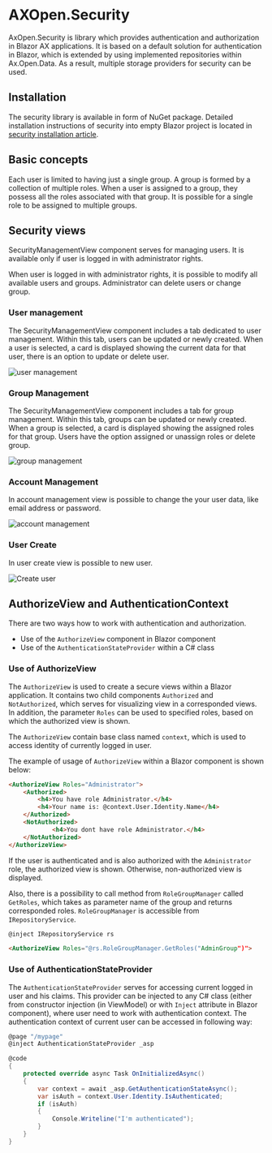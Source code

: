 # AXOpen.Security

AxOpen.Security is library which provides authentication and authorization in Blazor AX applications. It is based on a default solution for authentication in Blazor, which is extended by using implemented repositories within Ax.Open.Data. As a result, multiple storage providers for security can be used.

## Installation

The security library is available in form of NuGet package. Detailed installation instructions of security into empty Blazor project is located in [security installation article](docs/INSTALLATION.md).

## Basic concepts

Each user is limited to having just a single group. A group is formed by a collection of multiple roles. When a user is assigned to a group, they possess all the roles associated with that group.
It is possible for a single role to be assigned to multiple groups.

## Security views

SecurityManagementView component serves for managing users. It is available only if user is logged in with administrator rights.

When user is logged in with administrator rights, it is possible to modify all available users and groups. Administrator can delete users or change group.

### User management

The SecurityManagementView component includes a tab dedicated to user management. Within this tab, users can be updated or newly created. When a user is selected, a card is displayed showing the current data for that user, there is an option to update or delete user.

![user management](assets/UserManagement.png)

### Group Management

The SecurityManagementView component includes a tab for group management. Within this tab, groups can be updated or newly created. When a group is selected, a card is displayed showing the assigned roles for that group. Users have the option assigned or unassign roles or delete group.

![group management](assets/GroupManagement.png)

### Account Management

In account management view is possible to change the your user data, like email address or password.

![account management](assets/AccountManagement.png)

### User Create

In user create view is possible to new user.

![Create user](assets/CreateUser.png)

## AuthorizeView and AuthenticationContext

There are two ways how to work with authentication and authorization.

- Use of the `AuthorizeView` component in Blazor component
- Use of the `AuthenticationStateProvider` within a C# class

### Use of AuthorizeView

The `AuthorizeView` is used to create a secure views within a Blazor application. It contains two child components `Authorized` and `NotAuthorized`, which serves for visualizing view in a corresponded views. In addition, the parameter `Roles` can be used to specified roles, based on which the authorized view is shown.

The `AuthorizeView` contain base class named `context`, which is used to access identity of currently logged in user.

The example of usage of `AuthorizeView` within a Blazor component is shown below:

```html
<AuthorizeView Roles="Administrator">
    <Authorized>
        <h4>You have role Administrator.</h4>
        <h4>Your name is: @context.User.Identity.Name</h4>
    </Authorized>
    <NotAuthorized>
            <h4>You dont have role Administrator.</h4>
    </NotAuthorized>
</AuthorizeView>
```

If the user is authenticated and is also authorized with the `Administrator` role, the authorized view is shown. Otherwise, non-authorized view is displayed.

Also, there is a possibility to call method from `RoleGroupManager` called `GetRoles`, which takes as parameter name of the group and returns corresponded roles. `RoleGroupManager` is accessible from `IRepositoryService`.

```html
@inject IRepositoryService rs

<AuthorizeView Roles="@rs.RoleGroupManager.GetRoles("AdminGroup")">
```

### Use of AuthenticationStateProvider

The `AuthenticationStateProvider` serves for accessing current logged in user and his claims. This provider can be injected to any C# class (either from constructor injection (in ViewModel) or with `Inject` attribute in Blazor component), where user need to work with authentication context. The authentication context of current user can be accessed in following way:

```C#
@page "/mypage"
@inject AuthenticationStateProvider _asp

@code
{
    protected override async Task OnInitializedAsync()
    {
        var context = await _asp.GetAuthenticationStateAsync();
        var isAuth = context.User.Identity.IsAuthenticated;
        if (isAuth)
        {
            Console.Writeline("I'm authenticated");
        }
    }
}

```